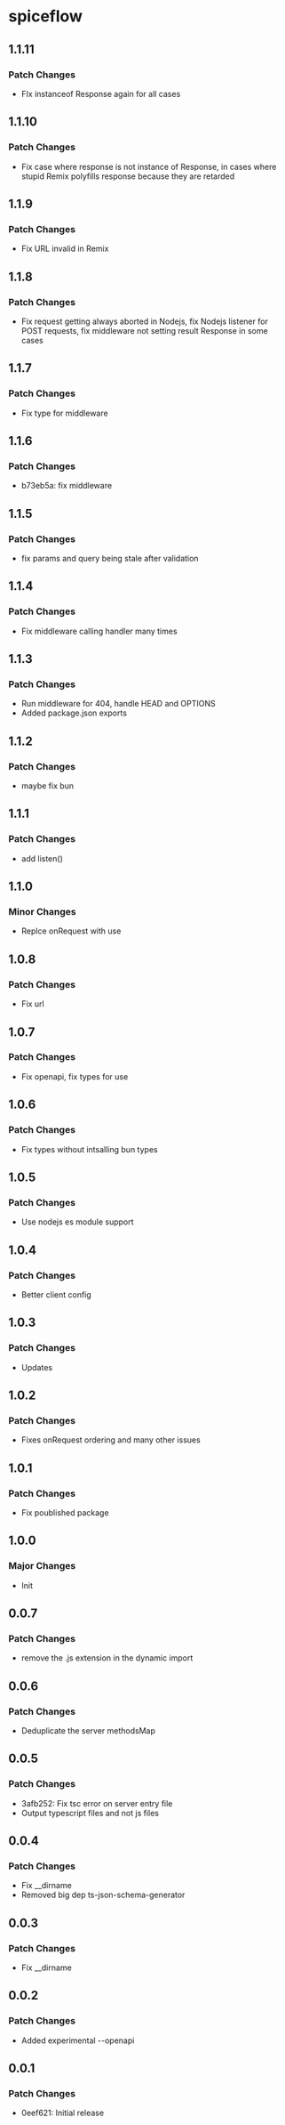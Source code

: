 # spiceflow

## 1.1.11

### Patch Changes

- FIx instanceof Response again for all cases

## 1.1.10

### Patch Changes

- Fix case where response is not instance of Response, in cases where stupid Remix polyfills response because they are retarded

## 1.1.9

### Patch Changes

- Fix URL invalid in Remix

## 1.1.8

### Patch Changes

- Fix request getting always aborted in Nodejs, fix Nodejs listener for POST requests, fix middleware not setting result Response in some cases

## 1.1.7

### Patch Changes

- Fix type for middleware

## 1.1.6

### Patch Changes

- b73eb5a: fix middleware

## 1.1.5

### Patch Changes

- fix params and query being stale after validation

## 1.1.4

### Patch Changes

- Fix middleware calling handler many times

## 1.1.3

### Patch Changes

- Run middleware for 404, handle HEAD and OPTIONS
- Added package.json exports

## 1.1.2

### Patch Changes

- maybe fix bun

## 1.1.1

### Patch Changes

- add listen()

## 1.1.0

### Minor Changes

- Replce onRequest with use

## 1.0.8

### Patch Changes

- Fix url

## 1.0.7

### Patch Changes

- Fix openapi, fix types for use

## 1.0.6

### Patch Changes

- Fix types without intsalling bun types

## 1.0.5

### Patch Changes

- Use nodejs es module support

## 1.0.4

### Patch Changes

- Better client config

## 1.0.3

### Patch Changes

- Updates

## 1.0.2

### Patch Changes

- Fixes onRequest ordering and many other issues

## 1.0.1

### Patch Changes

- Fix poublished package

## 1.0.0

### Major Changes

- Init

## 0.0.7

### Patch Changes

- remove the .js extension in the dynamic import

## 0.0.6

### Patch Changes

- Deduplicate the server methodsMap

## 0.0.5

### Patch Changes

- 3afb252: Fix tsc error on server entry file
- Output typescript files and not js files

## 0.0.4

### Patch Changes

- Fix \_\_dirname
- Removed big dep ts-json-schema-generator

## 0.0.3

### Patch Changes

- Fix \_\_dirname

## 0.0.2

### Patch Changes

- Added experimental --openapi

## 0.0.1

### Patch Changes

- 0eef621: Initial release
